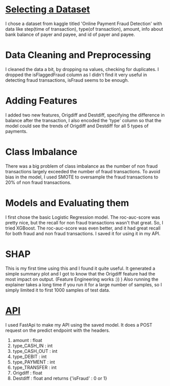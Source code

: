 # [Selecting a Dataset](https://www.kaggle.com/datasets/jainilcoder/online-payment-fraud-detection)
I chose a dataset from kaggle titled 'Online Payment Fraud Detection' with data like step(time of transaction), type(of transaction), amount, info about bank balance of payer and payee, and id of payer and payee.

# Data Cleaning and Preprocessing
I cleaned the data a bit, by dropping na values, checking for duplicates. I dropped the isFlaggedFraud column as I didn't find it very useful in detecting fraud transactions, isFraud seems to be enough.

# Adding Features
I added two new features, Origdiff and Destdiff, specifying the difference in balance after the transaction, I also encoded the 'type' column so that the model could see the trends of Origdiff and Destdiff for all 5 types of payments.

# Class Imbalance
There was a big problem of class imbalance as the number of non fraud transactions largely exceeded the number of fraud transactions. To avoid bias in the model, I used SMOTE to oversample the fraud transactions to 20% of non fraud transactions.

# Models and Evaluating them
I first chose the basic Logistic Regression model. The roc-auc-score was pretty nice, but the recall for non fraud transactions wasn't that great.
So, I tried XGBoost. The roc-auc-score was even better, and it had great recall for both fraud and non fraud transactions. I saved it for using it in my API.

# SHAP
This is my first time using this and I found it quite useful. It generated a simple summary plot and I got to know that the Origdiff feature had the most impact on output. (Feature Engineering works :)) ) Also running the explainer takes a long time if you run it for a large number of samples, so I simply limited it to first 1000 samples of test data.

# [API](./fraud_model_api.py)
I used FastApi to make my API using the saved model. It does a POST request on the predict endpoint with the headers.
1. amount : float
2. type_CASH_IN : int
3. type_CASH_OUT : int
4. type_DEBIT : int
5. type_PAYMENT : int
6. type_TRANSFER : int
7. Origdiff : float
8. Destdiff : float
and returns {'isFraud' : 0 or 1}


